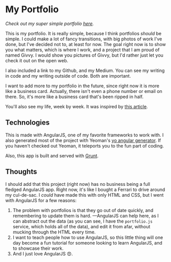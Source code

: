 # My Portfolio

_Check out my super simple portfolio [here](http://jonsamp.github.io/portfolio/#/)._

This is my portfolio. It is really simple, because I think portfolios *should* be simple. I could make a lot of fancy transitions, with big photos of work I've done, but I've decided not to, at least for now. The goal right now is to show you what matters, which is where I work, and a project that I am proud of named Givvy. I would show you pictures of Givvy, but I'd rather just let you check it out on the open web.

I also included a link to my Github, and my Medium. You can see my writing in code and my writing outside of code. Both are important.

I want to add more to my portfolio in the future, since right now it is more like a business card. Actually, there isn't even a phone number or email on there. So, it's more like a business card that's been ripped in half.

You'll also see my life, week by week. It was inspired by [this article](http://waitbutwhy.com/2014/05/life-weeks.html).

## Technologies
This is made with AngularJS, one of my favorite frameworks to work with. I also generated most of the project with Yeoman's [yo angular generator](https://github.com/yeoman/generator-angular). If you haven't checked out Yeoman, it teleports you to the fun part of coding.

Also, this app is built and served with [Grunt](http://gruntjs.com).

## Thoughts
I should add that this project (right now) has no business being a full fledged AngularJS app. Right now, it's like I bought a Ferrari to drive around my cul-de-sac. I *could* have made this with only HTML and CSS, but I went with AngularJS for a few reasons:

1. The problem with portfolios is that they go out of date quickly, and remembering to update them is hard. —AngularJS can help here, as I can abstract out the data (as you can see, I have the `portfolio.js` service, which holds all of the data), and edit it from afar, without mucking through the HTML every time.
2. I want to teach people how to use AngularJS, so this little thing will one day become a fun tutorial for someone looking to learn AngularJS, and to showcase their work.
3. And I just love AngularJS :heart_eyes:.
